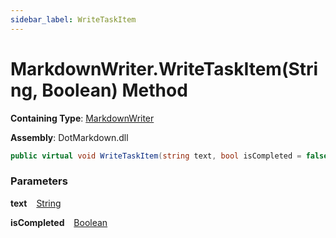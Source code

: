 ```yaml
---
sidebar_label: WriteTaskItem
---
```


# MarkdownWriter\.WriteTaskItem\(String, Boolean\) Method

**Containing Type**: [MarkdownWriter](../index.md)

**Assembly**: DotMarkdown\.dll

```csharp
public virtual void WriteTaskItem(string text, bool isCompleted = false)
```

### Parameters

**text** &ensp; [String](https://docs.microsoft.com/en-us/dotnet/api/system.string)

**isCompleted** &ensp; [Boolean](https://docs.microsoft.com/en-us/dotnet/api/system.boolean)